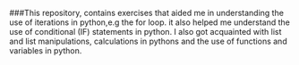 ###This repository, contains exercises that aided me in understanding the use of iterations in python,e.g the for loop.
 it also helped me understand the use of conditional (IF) statements in python.
 I also got acquainted with list and list manipulations, calculations in pythons and the use of functions and variables in python.

